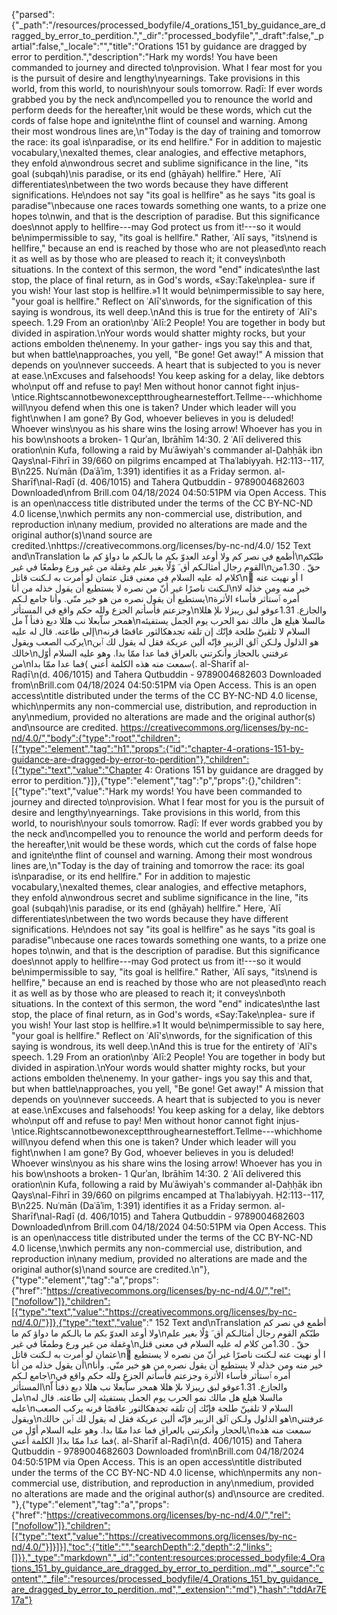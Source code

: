 {"parsed":{"_path":"/resources/processed_bodyfile/4_orations_151_by_guidance_are_dragged_by_error_to_perdition.","_dir":"processed_bodyfile","_draft":false,"_partial":false,"_locale":"","title":"Orations 151 by guidance are dragged by error to perdition.","description":"Hark my words! You have been commanded to journey and directed to\nprovision. What I fear most for you is the pursuit of desire and lengthy\nyearnings. Take provisions in this world, from this world, to nourish\nyour souls tomorrow. Raḍī: If ever words grabbed you by the neck and\ncompelled you to renounce the world and perform deeds for the hereafter,\nit would be these words, which cut the cords of false hope and ignite\nthe flint of counsel and warning. Among their most wondrous lines are,\n\"Today is the day of training and tomorrow the race: its goal is\nparadise, or its end hellfire.\" For in addition to majestic vocabulary,\nexalted themes, clear analogies, and effective metaphors, they enfold a\nwondrous secret and sublime significance in the line, \"its goal (subqah)\nis paradise, or its end (ghāyah) hellfire.\" Here, ʿAlī differentiates\nbetween the two words because they have different significations. He\ndoes not say \"its goal is hellfire\" as he says \"its goal is paradise\"\nbecause one races towards something one wants, to a prize one hopes to\nwin, and that is the description of paradise. But this significance does\nnot apply to hellfire---may God protect us from it!---so it would be\nimpermissible to say, \"its goal is hellfire.\" Rather, ʿAlī says, \"its\nend is hellfire,\" because an end is reached by those who are not pleased\nto reach it as well as by those who are pleased to reach it; it conveys\nboth situations. In the context of this sermon, the word \"end\" indicates\nthe last stop, the place of final return, as in God's words, «Say:Take\nplea- sure if you wish! Your last stop is hellfire.»1 It would be\nimpermissible to say here, \"your goal is hellfire.\" Reflect on ʿAlī's\nwords, for the signification of this saying is wondrous, its well deep.\nAnd this is true for the entirety of ʿAlī's speech. 1.29 From an oration\nby ʿAlī:2 People! You are together in body but divided in aspiration.\nYour words would shatter mighty rocks, but your actions embolden the\nenemy. In your gather- ings you say this and that, but when battle\napproaches, you yell, \"Be gone! Get away!\" A mission that depends on you\nnever succeeds. A heart that is subjected to you is never at ease.\nExcuses and falsehoods! You keep asking for a delay, like debtors who\nput off and refuse to pay! Men without honor cannot fight injus-\ntice.Rightscannotbewonexceptthroughearnesteffort.Tellme---whichhome will\nyou defend when this one is taken? Under which leader will you fight\nwhen I am gone? By God, whoever believes in you is deluded! Whoever wins\nyou as his share wins the losing arrow! Whoever has you in his bow\nshoots a broken- 1 Qurʾan, Ibrāhīm 14:30. 2 ʿAlī delivered this oration\nin Kufa, following a raid by Muʿāwiyah's commander al-Ḍaḥḥāk ibn Qays\nal-Fihrī in 39/660 on pilgrims encamped at Thaʿlabiyyah. Ḥ2:113--117, B\n225. Nuʿmān (Daʿāʾim, 1:391) identifies it as a Friday sermon. al-Sharīf\nal-Raḍī (d. 406/1015) and Tahera Qutbuddin - 9789004682603 Downloaded\nfrom Brill.com 04/18/2024 04:50:51PM via Open Access. This is an open\naccess title distributed under the terms of the CC BY-NC-ND 4.0 license,\nwhich permits any non-commercial use, distribution, and reproduction in\nany medium, provided no alterations are made and the original author(s)\nand source are credited.\nhttps://creativecommons.org/licenses/by-nc-nd/4.0/ 152 Text and\nTranslation أطمع في نصر كم ولا أوعد العدوّ بكم ما بالـكم ما دواؤ كم ما\nطبّكم القوم رجال أمثالـكم أق َ وْلًا بغير علم وغفلة من غير ورع وطمعًا في غير\nحقّ . 1.30من كلام له عليه السلام في معنى قتل عثمان لو أمرت به لـكنت قاتل\nً ا أو نهيت عنه لـكنت ناصرًا غير أنّ من نصره لا يستطيع أن يقول خذله من أنا\nخير منه ومن خذله لا يستطيع أن يقول نصره من هو خير منّي. وأنا جامع لـكم\nأمره ٱستأثر فأساء الأثرة وجزعتم فأسأتم الجزع ولله حكم واقع في المستأثر\nوالجازع. 1.31عوقو لبق ريبزلا ىلإ هللا همحر ساّبعلا نب هللا دبع ذفنأ اّ مل\nمالسلا هيلع هل مالك نمو الحرب يوم الجمل يستفيئه إلى طاعته. قال له عليه\nالسلام لا تلقينّ طلحة فإنّك إن تلقه تجدهكالثور عاقصًا قرنه يركب الصعب ويقول\nهو الذلول ولـكن ٱلق الزبير فإنّه ألين عريكة فقل له يقول لك ٱبن خالك\nعرفتني بالحجاز وأنكرتني بالعراق فما عدا ممّا بدا. وهو عليه السلام أوّل من\nسمعت منه هذه الكلمة أعني ⟩فما عدا ممّا بدا⟨. al-Sharīf al-Raḍī\n(d. 406/1015) and Tahera Qutbuddin - 9789004682603 Downloaded from\nBrill.com 04/18/2024 04:50:51PM via Open Access. This is an open access\ntitle distributed under the terms of the CC BY-NC-ND 4.0 license, which\npermits any non-commercial use, distribution, and reproduction in any\nmedium, provided no alterations are made and the original author(s) and\nsource are credited. https://creativecommons.org/licenses/by-nc-nd/4.0/","body":{"type":"root","children":[{"type":"element","tag":"h1","props":{"id":"chapter-4-orations-151-by-guidance-are-dragged-by-error-to-perdition"},"children":[{"type":"text","value":"Chapter 4: Orations 151 by guidance are dragged by error to perdition."}]},{"type":"element","tag":"p","props":{},"children":[{"type":"text","value":"Hark my words! You have been commanded to journey and directed to\nprovision. What I fear most for you is the pursuit of desire and lengthy\nyearnings. Take provisions in this world, from this world, to nourish\nyour souls tomorrow. Raḍī: If ever words grabbed you by the neck and\ncompelled you to renounce the world and perform deeds for the hereafter,\nit would be these words, which cut the cords of false hope and ignite\nthe flint of counsel and warning. Among their most wondrous lines are,\n\"Today is the day of training and tomorrow the race: its goal is\nparadise, or its end hellfire.\" For in addition to majestic vocabulary,\nexalted themes, clear analogies, and effective metaphors, they enfold a\nwondrous secret and sublime significance in the line, \"its goal (subqah)\nis paradise, or its end (ghāyah) hellfire.\" Here, ʿAlī differentiates\nbetween the two words because they have different significations. He\ndoes not say \"its goal is hellfire\" as he says \"its goal is paradise\"\nbecause one races towards something one wants, to a prize one hopes to\nwin, and that is the description of paradise. But this significance does\nnot apply to hellfire---may God protect us from it!---so it would be\nimpermissible to say, \"its goal is hellfire.\" Rather, ʿAlī says, \"its\nend is hellfire,\" because an end is reached by those who are not pleased\nto reach it as well as by those who are pleased to reach it; it conveys\nboth situations. In the context of this sermon, the word \"end\" indicates\nthe last stop, the place of final return, as in God's words, «Say:Take\nplea- sure if you wish! Your last stop is hellfire.»1 It would be\nimpermissible to say here, \"your goal is hellfire.\" Reflect on ʿAlī's\nwords, for the signification of this saying is wondrous, its well deep.\nAnd this is true for the entirety of ʿAlī's speech. 1.29 From an oration\nby ʿAlī:2 People! You are together in body but divided in aspiration.\nYour words would shatter mighty rocks, but your actions embolden the\nenemy. In your gather- ings you say this and that, but when battle\napproaches, you yell, \"Be gone! Get away!\" A mission that depends on you\nnever succeeds. A heart that is subjected to you is never at ease.\nExcuses and falsehoods! You keep asking for a delay, like debtors who\nput off and refuse to pay! Men without honor cannot fight injus-\ntice.Rightscannotbewonexceptthroughearnesteffort.Tellme---whichhome will\nyou defend when this one is taken? Under which leader will you fight\nwhen I am gone? By God, whoever believes in you is deluded! Whoever wins\nyou as his share wins the losing arrow! Whoever has you in his bow\nshoots a broken- 1 Qurʾan, Ibrāhīm 14:30. 2 ʿAlī delivered this oration\nin Kufa, following a raid by Muʿāwiyah's commander al-Ḍaḥḥāk ibn Qays\nal-Fihrī in 39/660 on pilgrims encamped at Thaʿlabiyyah. Ḥ2:113--117, B\n225. Nuʿmān (Daʿāʾim, 1:391) identifies it as a Friday sermon. al-Sharīf\nal-Raḍī (d. 406/1015) and Tahera Qutbuddin - 9789004682603 Downloaded\nfrom Brill.com 04/18/2024 04:50:51PM via Open Access. This is an open\naccess title distributed under the terms of the CC BY-NC-ND 4.0 license,\nwhich permits any non-commercial use, distribution, and reproduction in\nany medium, provided no alterations are made and the original author(s)\nand source are credited.\n"},{"type":"element","tag":"a","props":{"href":"https://creativecommons.org/licenses/by-nc-nd/4.0/","rel":["nofollow"]},"children":[{"type":"text","value":"https://creativecommons.org/licenses/by-nc-nd/4.0/"}]},{"type":"text","value":" 152 Text and\nTranslation أطمع في نصر كم ولا أوعد العدوّ بكم ما بالـكم ما دواؤ كم ما\nطبّكم القوم رجال أمثالـكم أق َ وْلًا بغير علم وغفلة من غير ورع وطمعًا في غير\nحقّ . 1.30من كلام له عليه السلام في معنى قتل عثمان لو أمرت به لـكنت قاتل\nً ا أو نهيت عنه لـكنت ناصرًا غير أنّ من نصره لا يستطيع أن يقول خذله من أنا\nخير منه ومن خذله لا يستطيع أن يقول نصره من هو خير منّي. وأنا جامع لـكم\nأمره ٱستأثر فأساء الأثرة وجزعتم فأسأتم الجزع ولله حكم واقع في المستأثر\nوالجازع. 1.31عوقو لبق ريبزلا ىلإ هللا همحر ساّبعلا نب هللا دبع ذفنأ اّ مل\nمالسلا هيلع هل مالك نمو الحرب يوم الجمل يستفيئه إلى طاعته. قال له عليه\nالسلام لا تلقينّ طلحة فإنّك إن تلقه تجدهكالثور عاقصًا قرنه يركب الصعب ويقول\nهو الذلول ولـكن ٱلق الزبير فإنّه ألين عريكة فقل له يقول لك ٱبن خالك\nعرفتني بالحجاز وأنكرتني بالعراق فما عدا ممّا بدا. وهو عليه السلام أوّل من\nسمعت منه هذه الكلمة أعني ⟩فما عدا ممّا بدا⟨. al-Sharīf al-Raḍī\n(d. 406/1015) and Tahera Qutbuddin - 9789004682603 Downloaded from\nBrill.com 04/18/2024 04:50:51PM via Open Access. This is an open access\ntitle distributed under the terms of the CC BY-NC-ND 4.0 license, which\npermits any non-commercial use, distribution, and reproduction in any\nmedium, provided no alterations are made and the original author(s) and\nsource are credited. "},{"type":"element","tag":"a","props":{"href":"https://creativecommons.org/licenses/by-nc-nd/4.0/","rel":["nofollow"]},"children":[{"type":"text","value":"https://creativecommons.org/licenses/by-nc-nd/4.0/"}]}]}],"toc":{"title":"","searchDepth":2,"depth":2,"links":[]}},"_type":"markdown","_id":"content:resources:processed_bodyfile:4_Orations_151_by_guidance_are_dragged_by_error_to_perdition..md","_source":"content","_file":"resources/processed_bodyfile/4_Orations_151_by_guidance_are_dragged_by_error_to_perdition..md","_extension":"md"},"hash":"tddAr7E17a"}
